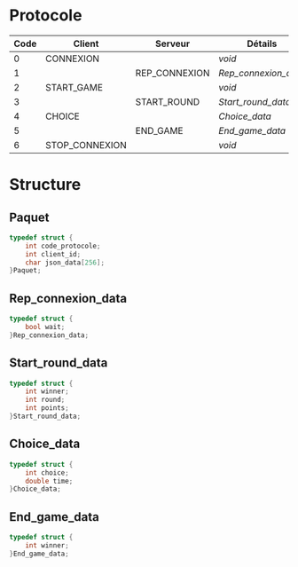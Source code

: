 # Protocole

| Code | Client     | Serveur      | Détails                                                           |
|------|------------|--------------|-------------------------------------------------------------------|
|  0   | CONNEXION  |              | *void*                                                            |
|  1   |            | REP_CONNEXION| *Rep_connexion_data*                                              |
|  2   | START_GAME |              | *void*                                                            |
|  3   |            | START_ROUND  | *Start_round_data*                                                |
|  4   |  CHOICE    |              | *Choice_data*                                                     |
|  5   |            | END_GAME     | *End_game_data*                                                   |
|  6   |STOP_CONNEXION|            | *void*                                                            |


# Structure

## Paquet
```C
typedef struct {
    int code_protocole;
    int client_id;
    char json_data[256];
}Paquet;
```

## Rep_connexion_data
```C
typedef struct {
    bool wait;
}Rep_connexion_data;
```

## Start_round_data
```C
typedef struct {
    int winner;
    int round;
    int points;
}Start_round_data;
```

## Choice_data
```C
typedef struct {
    int choice;
    double time;
}Choice_data;
```

## End_game_data
```C
typedef struct {
    int winner;
}End_game_data;
```